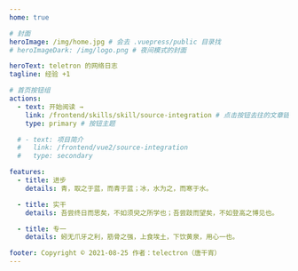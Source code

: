 ```yaml
---
home: true

# 封面
heroImage: /img/home.jpg # 会去 .vuepress/public 目录找
# heroImageDark: /img/logo.png # 夜间模式的封面

heroText: teletron 的网络日志
tagline: 经验 +1

# 首页按钮组
actions:
  - text: 开始阅读 →
    link: /frontend/skills/skill/source-integration # 点击按钮去往的文章链接 会去 docs/ 目录下找
    type: primary # 按钮主题

  # - text: 项目简介
  #   link: /frontend/vue2/source-integration
  #   type: secondary

features:
  - title: 进步
    details: 青，取之于蓝，而青于蓝；冰，水为之，而寒于水。

  - title: 实干
    details: 吾尝终日而思矣，不如须臾之所学也；吾尝跂而望矣，不如登高之博见也。

  - title: 专一
    details: 蚓无爪牙之利，筋骨之强，上食埃土，下饮黄泉，用心一也。

footer: Copyright © 2021-08-25 作者：telectron（唐干宵）
---
```

